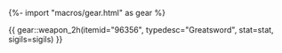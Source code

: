 {%- import "macros/gear.html" as gear %}

{{ gear::weapon_2h(itemid="96356", typedesc="Greatsword", stat=stat, sigils=sigils) }}
